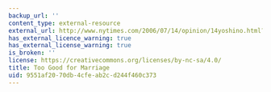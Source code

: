 ```yaml
---
backup_url: ''
content_type: external-resource
external_url: http://www.nytimes.com/2006/07/14/opinion/14yoshino.html?mtrref=www.google.com&gwh=1915461BBD4D0A8C60CC5F3ACDF7F72A&gwt=pay&assetType=opinion
has_external_licence_warning: true
has_external_license_warning: true
is_broken: ''
license: https://creativecommons.org/licenses/by-nc-sa/4.0/
title: Too Good for Marriage
uid: 9551af20-70db-4cfe-ab2c-d244f460c373
---
```

